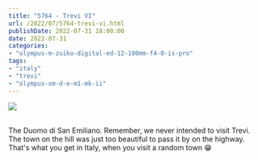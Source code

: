 ```yaml
---
title: "5764 - Trevi VI"
url: /2022/07/5764-trevi-vi.html
publishDate: 2022-07-31 18:00:00
date: 2022-07-31
categories:
- "olympus-m-zuiko-digital-ed-12-100mm-f4-0-is-pro"
tags:
- "italy"
- "trevi"
- "olympus-om-d-e-m1-mk-ii"
---
```

<div class="container">
<div class="center"><a target="_blank" href="https://d25zfm9zpd7gm5.cloudfront.net/1200x1200/2019/20190906_131504_lr.jpg"><img class="webfeedsFeaturedVisual" src="https://d25zfm9zpd7gm5.cloudfront.net/0600x0600/2019/20190906_131504_lr.jpg" /></a></div>
</div>
<br />

The Duomo di San Emiliano. Remember, we never intended to
visit Trevi. The town on the hill was just too beautiful to
pass it by on the highway. That's what you get in Italy,
when you visit a random town :grin:
